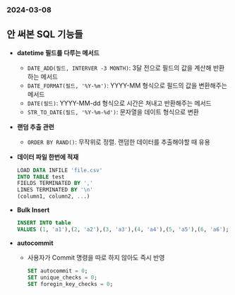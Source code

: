 ### 2024-03-08

## 안 써본 SQL 기능들
- **datetime 필드를 다루는 메서드**
  - `DATE_ADD(필드, INTERVER -3 MONTH)`: 3달 전으로 필드의 값을 계산해 반환하는 메서드
  - `DATE_FORMAT(필드, '%Y-%m')`: YYYY-MM 형식으로 필드의 값을 변환해주는 메서드
  - `DATE(필드)`: YYYY-MM-dd 형식으로 시간은 쳐내고 반환해주는 메서드
  - `STR_TO_DATE(필드, '%Y-%m-%d')`: 문자열을 데이트 형식으로 변환

- **랜덤 추출 관련**
  - `ORDER BY RAND()`: 무작위로 정렬. 랜덤한 데이터를 추출해야할 때 유용

- **데이터 파일 한번에 적재**
    ```sql
    LOAD DATA INFILE 'file.csv'
    INTO TABLE test
    FIELDS TERMINATED BY ','
    LINES TERMINATED BY '\n'
    (column1, column2, ...)
    ```

- **Bulk Insert**
    ```sql
    INSERT INTO table
    VALUES (1, 'a1'),(2, 'a2'),(3, 'a3'),(4, 'a4'),(5, 'a5'),(6, 'a6');
    ```

- **autocommit**
  - 사용자가 Commit 명령을 따로 하지 않아도 즉시 반영
    ```sql
    SET autocommit = 0;
    SET unique_checks = 0;
    SET foregin_key_checks = 0;  
    ```
